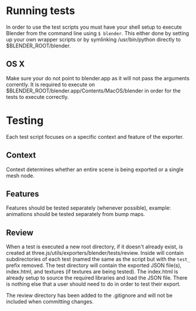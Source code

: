 # Running tests
In order to use the test scripts you must have your shell setup to execute Blender from the command line using `$ blender`. This either done by setting up your own wrapper scripts or by symlinking /usr/bin/python directly to $BLENDER_ROOT/blender. 

## OS X
Make sure your do not point to blender.app as it will not pass the arguments corrently. It is required to execute on $BLENDER_ROOT/blender.app/Contents/MacOS/blender in order for the tests to execute correctly.

# Testing
Each test script focuses on a specific context and feature of the exporter. 

## Context
Context determines whether an entire scene is being exported or a single mesh node.

## Features
Features should be tested separately (whenever possible), example: animations should be tested separately from bump maps.

## Review
When a test is executed a new root directory, if it doesn't already exist, is created at three.js/utils/exporters/blender/tests/review. Inside will contain subdirectories of each test (named the same as the script but with the `test_` prefix removed. The test directory will contain the exported JSON file(s), index.html, and textures (if textures are being tested). The index.html is already setup to source the required libraries and load the JSON file. There is nothing else that a user should need to do in order to test their export.

The review directory has been added to the .gitignore and will not be included when committing changes.
